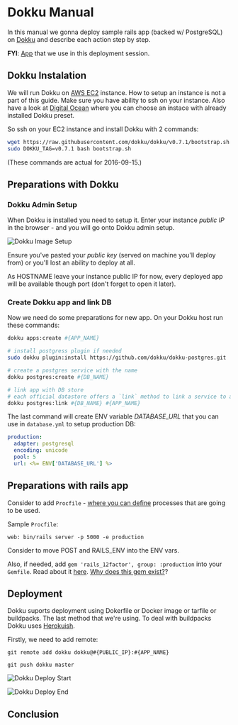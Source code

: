 # Dokku Manual

In this manual we gonna deploy sample rails app (backed w/ PostgreSQL)
on [Dokku](https://github.com/dokku/dokku)
and describe each action step by step.

**FYI**: [App](https://github.com/nastia-shaternik/dev) that we use in this deployment session.

## Dokku Instalation
We will run Dokku on [AWS EC2](https://aws.amazon.com/ec2) instance. How to setup an instance is not a part of this guide. Make sure you have ability to ssh on your instance.
Also have a look at [Digital Ocean](https://www.digitalocean.com/products/one-click-apps/dokku/) where you can choose an instace with already installed Dokku preset.

So ssh on your EC2 instance and install Dokku with 2 commands:

```bash
wget https://raw.githubusercontent.com/dokku/dokku/v0.7.1/bootstrap.sh
sudo DOKKU_TAG=v0.7.1 bash bootstrap.sh
```
(These commands are actual for 2016-09-15.)

## Preparations with Dokku

### Dokku Admin Setup
When Dokku is installed you need to setup it. Enter your instance *public IP* in the browser - and you will go onto Dokku admin setup.

![Dokku Image Setup](https://raw.githubusercontent.com/nastia-shaternik/dokku-manual/master/images/dokku-admin-setup.png)

Ensure you've pasted your *public key* (served on machine you'll
deploy from) or you'll lost an ability to deploy at all.

As HOSTNAME leave your instance public IP for now, every deployed app will be
available though port (don't forget to open it later).

### Create Dokku app and link DB
Now we need do some preparations for new app. On your Dokku host run
these commands:

```bash
dokku apps:create #{APP_NAME}

# install postgress plugin if needed
sudo dokku plugin:install https://github.com/dokku/dokku-postgres.git

# create a postgres service with the name
dokku postgres:create #{DB_NAME}

# link app with DB store
# each official datastore offers a `link` method to link a service to any application
dokku postgres:link #{DB_NAME} #{APP_NAME}
```

The last command will create ENV variable *DATABASE_URL* that you can
use in `database.yml` to setup production DB:

```yml
production:
  adapter: postgresql
  encoding: unicode
  pool: 5
  url: <%= ENV['DATABASE_URL'] %>
```

## Preparations with rails app

Consider to add `Procfile` - [where you can define](https://devcenter.heroku.com/articles/procfile) processes that are going to be used.

Sample `Procfile`:

```
web: bin/rails server -p 5000 -e production
```
Consider to move POST and RAILS_ENV into the ENV vars.

Also, if needed, add `gem 'rails_12factor', group: :production` into your `Gemfile`. Read about it [here](https://github.com/heroku/rails_12factor). [Why does this gem exist?](https://github.com/heroku/rails_12factor/issues/3)?

## Deployment

Dokku suports deployment using Dokerfile or Docker image or tarfile or buildpacks. The last method
that we're using. To deal with buildpacks Dokku uses [Herokuish](https://github.com/gliderlabs/herokuish).

Firstly, we need to add remote:

`git remote add dokku dokku@#{PUBLIC_IP}:#{APP_NAME}`

`git push dokku master`

![Dokku Deploy Start](https://raw.githubusercontent.com/nastia-shaternik/dokku-manual/master/images/dokku-deploy-1.png)

![Dokku Deploy End](https://raw.githubusercontent.com/nastia-shaternik/dokku-manual/master/images/dokku-deploy-2.png)

## Conclusion
